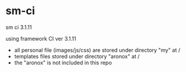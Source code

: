 # sm-ci
sm ci 3.1.11

using framework CI ver 3.1.11

- all personal file (images/js/css) are stored under directory "my" at /
- templates files stored under directory "aronox" at /
- the "aronox" is not included in this repo
